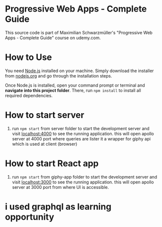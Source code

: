 # Progressive Web Apps - Complete Guide

This source code is part of Maximilian Schwarzmüller's "Progressive Web Apps - Complete Guide" course on udemy.com.

# How to Use

You need [Node.js](https://nodejs.org) installed on your machine. Simply download the installer from [nodejs.org](https://nodejs.org) and go through the installation steps.

Once Node.js is installed, open your command prompt or terminal and **navigate into this project folder**. There, run `npm install` to install all required dependencies.

# How to start server

1. run `npm start` from server folder to start the development server and visit [localhost:4000](http://localhost:4000) to see the running application. this will open apollo server at 4000 port where queries are lister it a wrapper for
   giphy api which is used at client (browser)

# How to start React app

1. run `npm start` from giphy-app folder to start the development server and visit [localhost:3000](http://localhost:3000) to see the running application. this will open apollo server at 3000 port from where UI is accessible.

# i used graphql as learning opportunity
